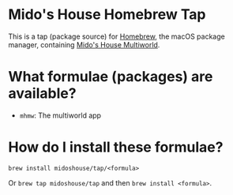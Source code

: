 # Mido's House Homebrew Tap

This is a tap (package source) for [Homebrew](https://brew.sh/), the macOS package manager, containing [Mido's House Multiworld](https://github.com/midoshouse/ootr-multiworld).

# What formulae (packages) are available?

* `mhmw`: The multiworld app

# How do I install these formulae?

`brew install midoshouse/tap/<formula>`

Or `brew tap midoshouse/tap` and then `brew install <formula>`.

